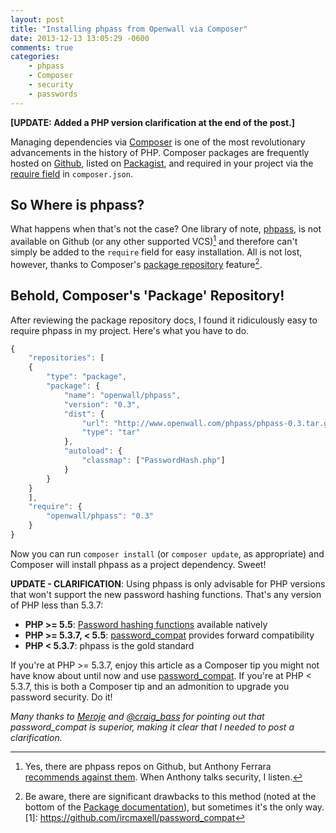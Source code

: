 ```yaml
---
layout: post
title: "Installing phpass from Openwall via Composer"
date: 2013-12-13 13:05:29 -0600
comments: true
categories: 
    - phpass
    - Composer
    - security
    - passwords
---
```


**[UPDATE: Added a PHP version clarification at the end of the post.]**

Managing dependencies via [Composer](http://getcomposer.org) is one of the most
revolutionary advancements in the history of PHP. Composer packages are frequently
hosted on [Github](http://github.com), listed on
[Packagist](https://packagist.org/), and required in your project via the 
[require field](http://getcomposer.org/doc/04-schema.md#package-links) in `composer.json`.

## So Where is phpass?

What happens when that's not the case?  One library of note,
[phpass](http://www.openwall.com/phpass/), is not available on Github (or any
other supported VCS)[^1] and therefore can't simply be added to the `require`
field for easy installation. All is not lost, however, thanks to Composer's
[package repository](http://getcomposer.org/doc/05-repositories.md#package-2)
feature[^2].

## Behold, Composer's 'Package' Repository!

After reviewing the package repository docs, I found it ridiculously easy to require
phpass in my project. Here's what you have to do.

``` javascript
{
    "repositories": [
    {
        "type": "package",
        "package": {
            "name": "openwall/phpass",
            "version": "0.3",
            "dist": {
                "url": "http://www.openwall.com/phpass/phpass-0.3.tar.gz",
                "type": "tar"
            },
            "autoload": {
                "classmap": ["PasswordHash.php"]
            }
        }
    }
    ],
    "require": {
        "openwall/phpass": "0.3"
    }
}
```

Now you can run `composer install` (or `composer update`, as appropriate) and Composer will install
phpass as a project dependency.  Sweet!

**UPDATE - CLARIFICATION**: Using phpass is only advisable for PHP versions
that won't support the new password hashing functions.  That's any version of
PHP less than 5.3.7: 

* **PHP >= 5.5**: [Password hashing functions](http://us3.php.net/manual/en/ref.password.php) available natively
* **PHP >= 5.3.7, < 5.5**: [password_compat](https://github.com/ircmaxell/password_compat) provides forward compatibility
* **PHP < 5.3.7**: phpass is the gold standard

If you're at PHP >= 5.3.7, enjoy this article as a Composer tip you might not
have know about until now and use
[password_compat](https://github.com/ircmaxell/password_compat).  If you're at
PHP < 5.3.7, this is both a Composer tip and an admonition to upgrade you
password security. Do it!

*Many thanks to [Meroje](http://jeremykendall.net/2013/12/13/installing-phpass-from-openwall-via-composer/#comment-1191140568) 
and [@craig_bass](https://twitter.com/craig_bass/status/420666580129697792) for
pointing out that password_compat is superior, making it clear that I needed to
post a clarification.*

[^1]: Yes, there are phpass repos on Github, but Anthony Ferrara [recommends against them](https://twitter.com/ircmaxell/status/411566597208170496). When Anthony talks security, I listen.
[^2]: Be aware, there are significant drawbacks to this method (noted at the bottom of the [Package documentation](http://getcomposer.org/doc/05-repositories.md#package-2)), but sometimes it's the only way.
[1]: https://github.com/ircmaxell/password_compat
